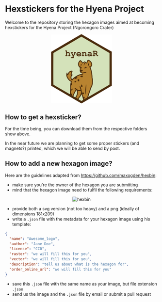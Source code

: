 # Hexstickers for the Hyena Project

Welcome to the repository storing the hexagon images aimed at becoming hexstickers for the Hyena Project (Ngorongoro Crater)

<p align="center">
  <img src="./hyenaR/hyenaR_logo.svg" alt="hyenaR" width="200" onerror="./hyenaR/hyenaR_logo.svg">
</p>


## How to get a hexsticker?

For the time being, you can download them from the respective folders show above.

In the near future we are planning to get some proper stickers (and magnets?) printed, which we will be able to send by post.


## How to add a new hexagon image?

Here are the guidelines adapted from https://github.com/maxogden/hexbin:

- make sure you're the owner of the hexagon you are submitting
- mind that the hexagon image need to fulfil the following requirements:

<p align="center">
  <img src="http://hexb.in/assets/dimensions.png" alt="hexbin" width="300">
</p>

- provide both a svg version (not too heavy) and a png (ideally of dimensions 181x209)
- write a `.json` file with the metadata for your hexagon image using his template:
```json
{
  "name": "Awesome_logo",
  "author": "Jane Doe",
  "license": "CC0",
  "raster": "we will fill this for you",
  "vector": "we will fill this for you",
  "description": "tell us about what is the hexagon for",
  "order_online_url": "we will fill this for you"
}
```
- save this `.json` file with the same name as your image, but file extension `.json`
- send us the image and the `.json` file by email or submit a pull request










